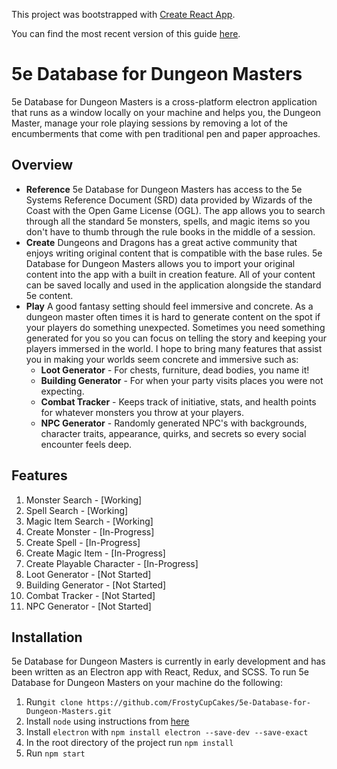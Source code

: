 This project was bootstrapped with [Create React App](https://github.com/facebookincubator/create-react-app).

You can find the most recent version of this guide [here](https://github.com/facebookincubator/create-react-app/blob/master/packages/react-scripts/template/README.md).

5e Database for Dungeon Masters
========
5e Database for Dungeon Masters is a cross-platform electron application that runs as a window locally on your machine and helps you, the Dungeon Master, manage your role playing sessions by removing a lot of the encumberments that come with pen traditional pen and paper approaches. 

## Overview
 * <strong>Reference</strong> 
5e Database for Dungeon Masters has access to the 5e Systems Reference Document (SRD) data provided by Wizards of the Coast with the Open Game License (OGL). The app allows you to search through all the standard 5e monsters, spells, and magic items so you don't have to thumb through the rule books in the middle of a session.
 * <strong>Create</strong>
Dungeons and Dragons has a great active community that enjoys writing original content that is compatible with the base rules. 5e Database for Dungeon Masters allows you to import your original content into the app with a built in creation feature. All of your content can be saved locally and used in the application alongside the standard 5e content.   
 * <strong>Play</strong>
A good fantasy setting should feel immersive and concrete. As a dungeon master often times it is hard to generate content on the spot if your players do something unexpected. Sometimes you need something generated for you so you can focus on telling the story and keeping your players immersed in the world. I hope to bring many features that assist you in making your worlds seem concrete and immersive such as: 
    * **Loot Generator** - For chests, furniture, dead bodies, you name it!
    * **Building Generator** - For when your party visits places you were not expecting. 
    * **Combat Tracker** - Keeps track of initiative, stats, and health points for whatever monsters you throw at your players.
    * **NPC Generator** - Randomly generated NPC's with backgrounds, character traits, appearance, quirks, and secrets so every social encounter feels deep.

## Features
1. Monster Search - [Working]
2. Spell Search - [Working]
3. Magic Item Search - [Working]
4. Create Monster - [In-Progress]
5. Create Spell - [In-Progress]
6. Create Magic Item - [In-Progress]
7. Create Playable Character - [In-Progress]
8. Loot Generator - [Not Started]
9. Building Generator - [Not Started]
10. Combat Tracker - [Not Started]
11. NPC Generator - [Not Started]

## Installation

5e Database for Dungeon Masters is currently in early development and has been written as an Electron app with React, Redux, and SCSS. To run 5e Database for Dungeon Masters on your machine do the following:

1. Run`git clone https://github.com/FrostyCupCakes/5e-Database-for-Dungeon-Masters.git`
2. Install `node` using instructions from [here](https://nodejs.org/en/download/package-manager/)
3. Install `electron` with `npm install electron --save-dev --save-exact`
4. In the root directory of the project run `npm install`
5. Run `npm start`
